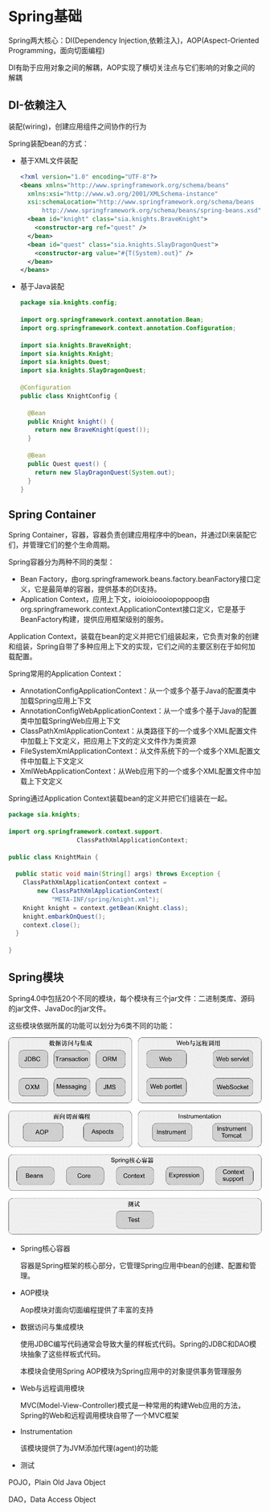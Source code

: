 # Spring基础

Spring两大核心：DI(Dependency Injection,依赖注入)，AOP(Aspect-Oriented Programming，面向切面编程)

DI有助于应用对象之间的解耦，AOP实现了横切关注点与它们影响的对象之间的解耦

## DI-依赖注入

装配(wiring)，创建应用组件之间协作的行为

Spring装配bean的方式：

- 基于XML文件装配

  ```xml
  <?xml version="1.0" encoding="UTF-8"?>
  <beans xmlns="http://www.springframework.org/schema/beans"
    xmlns:xsi="http://www.w3.org/2001/XMLSchema-instance"
    xsi:schemaLocation="http://www.springframework.org/schema/beans 
        http://www.springframework.org/schema/beans/spring-beans.xsd">
    <bean id="knight" class="sia.knights.BraveKnight">
      <constructor-arg ref="quest" />
    </bean>
    <bean id="quest" class="sia.knights.SlayDragonQuest">
      <constructor-arg value="#{T(System).out}" />
    </bean>
  </beans>
  ```

- 基于Java装配

  ```java
  package sia.knights.config;
  
  import org.springframework.context.annotation.Bean;
  import org.springframework.context.annotation.Configuration;
  
  import sia.knights.BraveKnight;
  import sia.knights.Knight;
  import sia.knights.Quest;
  import sia.knights.SlayDragonQuest;
  
  @Configuration
  public class KnightConfig {
  
    @Bean
    public Knight knight() {
      return new BraveKnight(quest());
    }
    
    @Bean
    public Quest quest() {
      return new SlayDragonQuest(System.out);
    }
  }
  ```

## Spring Container

Spring Container，容器，容器负责创建应用程序中的bean，并通过DI来装配它们，并管理它们的整个生命周期。

Spring容器分为两种不同的类型：

- Bean Factory，由org.springframework.beans.factory.beanFactory接口定义，它是最简单的容器，提供基本的DI支持。
- Application Context，应用上下文，ioioioioooiopoppoop由org.springframework.context.ApplicationContext接口定义，它是基于BeanFactory构建，提供应用框架级别的服务。

Application Context，装载在bean的定义并把它们组装起来，它负责对象的创建和组装，Spring自带了多种应用上下文的实现，它们之间的主要区别在于如何加载配置。

Spring常用的Application Context：

- AnnotationConfigApplicationContext：从一个或多个基于Java的配置类中加载Spring应用上下文
- AnnotationConfigWebApplicationContext：从一个或多个基于Java的配置类中加载SpringWeb应用上下文
- ClassPathXmlApplicationContext：从类路径下的一个或多个XML配置文件中加载上下文定义，把应用上下文的定义文件作为类资源
- FileSystemXmlApplicationContext：从文件系统下的一个或多个XML配置文件中加载上下文定义
- XmlWebApplicationContext：从Web应用下的一个或多个XML配置文件中加载上下文定义

Spring通过Application Context装载bean的定义并把它们组装在一起。

```java
package sia.knights;

import org.springframework.context.support.
                   ClassPathXmlApplicationContext;

public class KnightMain {

  public static void main(String[] args) throws Exception {
    ClassPathXmlApplicationContext context = 
        new ClassPathXmlApplicationContext(
            "META-INF/spring/knight.xml");
    Knight knight = context.getBean(Knight.class);
    knight.embarkOnQuest();
    context.close();
  }

}
```

## Spring模块

Spring4.0中包括20个不同的模块，每个模块有三个jar文件：二进制类库、源码的jar文件、JavaDoc的jar文件。

这些模块依据所属的功能可以划分为6类不同的功能：

![](.\images\Spring功能模块.png)

- Spring核心容器

  容器是Spring框架的核心部分，它管理Spring应用中bean的创建、配置和管理。

- AOP模块

  Aop模块对面向切面编程提供了丰富的支持

- 数据访问与集成模块

  使用JDBC编写代码通常会导致大量的样板式代码。Spring的JDBC和DAO模块抽象了这些样板式代码。

  本模块会使用Spring AOP模块为Spring应用中的对象提供事务管理服务

- Web与远程调用模块

  MVC(Model-View-Controller)模式是一种常用的构建Web应用的方法，Spring的Web和远程调用模块自带了一个MVC框架

- Instrumentation

  该模块提供了为JVM添加代理(agent)的功能

- 测试

POJO，Plain Old Java Object

DAO，Data Access Object